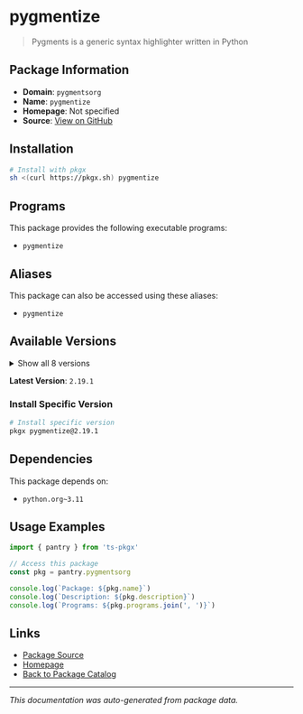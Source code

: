 # pygmentize

> Pygments is a generic syntax highlighter written in Python

## Package Information

- **Domain**: `pygmentsorg`
- **Name**: `pygmentize`
- **Homepage**: Not specified
- **Source**: [View on GitHub](https://github.com/pkgxdev/pantry/tree/main/projects/pygments.org/package.yml)

## Installation

```bash
# Install with pkgx
sh <(curl https://pkgx.sh) pygmentize
```

## Programs

This package provides the following executable programs:

- `pygmentize`

## Aliases

This package can also be accessed using these aliases:

- `pygmentize`

## Available Versions

<details>
<summary>Show all 8 versions</summary>

- `2.19.1`, `2.19.0`, `2.18.0`, `2.17.2`, `2.17.1`
- `2.17.0`, `2.15.0`, `2.14.0`

</details>

**Latest Version**: `2.19.1`

### Install Specific Version

```bash
# Install specific version
pkgx pygmentize@2.19.1
```

## Dependencies

This package depends on:

- `python.org~3.11`

## Usage Examples

```typescript
import { pantry } from 'ts-pkgx'

// Access this package
const pkg = pantry.pygmentsorg

console.log(`Package: ${pkg.name}`)
console.log(`Description: ${pkg.description}`)
console.log(`Programs: ${pkg.programs.join(', ')}`)
```

## Links

- [Package Source](https://github.com/pkgxdev/pantry/tree/main/projects/pygments.org/package.yml)
- [Homepage](#)
- [Back to Package Catalog](../package-catalog.md)

---

*This documentation was auto-generated from package data.*
